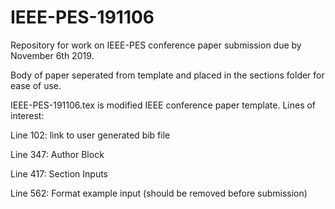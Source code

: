 # IEEE-PES-191106
Repository for work on IEEE-PES conference paper submission due by November 6th 2019.

Body of paper seperated from template and placed in the sections folder for ease of use.

IEEE-PES-191106.tex is modified IEEE conference paper template. Lines of interest:

Line 102: link to user generated bib file

Line 347: Author Block

Line 417: Section Inputs

Line 562: Format example input (should be removed before submission)
